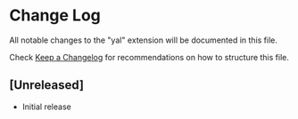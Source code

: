 # Change Log

All notable changes to the "yal" extension will be documented in this file.

Check [Keep a Changelog](http://keepachangelog.com/) for recommendations on how to structure this file.

## [Unreleased]

- Initial release